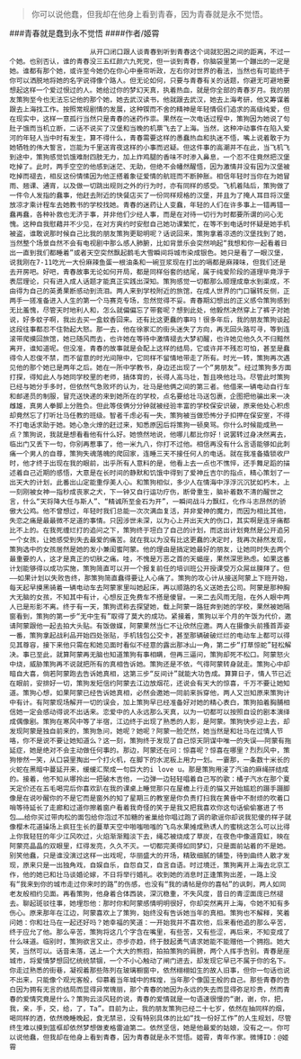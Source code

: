 > 你可以说他蠢，但我却在他身上看到青春，因为青春就是永不觉悟。

###青春就是蠢到永不觉悟
####作者/姬霄

						从开口闭口跟人谈青春到听到青春这个词就犯困之间的距离，不过一个她。也别否认，谁的青春没三五红颜六九死党，但一谈到青春，你脑袋里第一个蹦出的一定是她。谁都有那个她，或许至今她仍在你心中垂帘听政，左右你对世界的看法，当然也有可能终于你可以洒脱地将她的名字说得像个路人。但无论如何，只要与青春有关的话题，你避无可避地要想起这样一个爱过恨过的人。她给过你的梦幻天真，执着热血，就是你全部的青春岁月。我的朋友策狗至今也无法忘记他的那个她，她去武汉读书，他就跟去武汉，她去上海考研，他又筹谋着跟去上海找工作。按照常规剧情的发展，这种锲而不舍的精神是年轻情侣们追求的高级纯爱，但在现实中，这样一意孤行当然只是青春的迷药作祟。果然在一次电话过程中，策狗因为她说了句肚子饿而当机立断，二话不说买了汉堡和当晚的机票飞去了上海。当然，这种冲动事件在陷入爱河的年轻人当中时有发生，算不得什么，青春需要这样的愚蠢热血和执迷不悟，嘴上说着敢于为她牺牲的伟大誓言，岂能为千里送宵夜这样的小事而迟疑。但这件事的高潮并不在此，当飞机飞到途中，策狗感觉饥饿难耐四肢无力，加上炸鸡腿的香味不时渗入鼻息，一个忍不住竟然把汉堡吃掉了。此时，两手空空的他感到迷茫、无助，但绝不会幡然醒悟，因为激情并没有因为汉堡被吃掉而褪去，相反这份情愫因为他正搭着象征爱情的航班而不断肿胀。相信年轻时当你在为她冒雨、翘课、通宵，以及做一切跳出规则之外的行为时，亦有同样的感受。飞机着陆后，策狗做了一件令人发指的蠢事，他赶去附近的快餐店买了一份同样规格的汉堡，并且为了掩人耳目将汉堡放凉才乘计程车去她教书的学校找她。青春的迷药让人变蠢，年轻的人们在许多事上一错再错一蠢再蠢，各种补救也无济于事，并非他们少经人事，而是在对待一切行为时都要所谓的问心无愧。这种自我慰藉并不少见，在对方爽约时安慰自己她功课繁忙，在等不到电话时怀疑是她手机被盗，谁敢说那时候自己比我的朋友策狗更聪明呢？话说回来，策狗拿着凉透的汉堡找到了她，当然整个场景自然不会有电视剧中那么感人肺腑，比如背景乐会突然响起“我想和你一起看着日出一直到我们都睡着”或者天空突然飘起鹅毛大雪瞬间将城市染成银色。她只是看了一眼汉堡，说我刚在7-11吃光一大份麻辣鱼蛋一根油条和一碗豆浆现在打出的嗝都是麻辣味，但我们还是去开房吧。好吧，青春故事无论如何开局，都是同样俗套的结尾，属于纯爱阶段的道理毕竟浮于表层理论，只有进入成人话题才能真正实践出深知。策狗感觉一切都那么顺理成章水到渠成，不由得为自己的英勇果断感动到流泪。两人来到学校附近的旅馆，在成人世界的门口辗转反侧，正两手一搓准备进入人生的第一个马赛克专场，忽然觉得不妥。青春期幻想出的正义感令策狗感到无比羞愧，尽管天时地利人和，怎么就偏偏忘了带套呢？想到此处，他毅然决然穿上了裤子对她说，好多蚊子啊，我出去买一盒蚊香回来。还有比这更蠢的事吗！很多年后，我的朋友策狗谈起这段往事都忍不住勃起大怒。那一去，他在徐家汇的街头迷失了方向，再无回头路可寻，等到连滚带爬摸回旅馆，她已随风而去，也许她在等待中激情褪去大梦初醒，也许她见他久久不归黯然离开，谁知道呢。但没准，青春的故事就是会配上这样的结局，它或许并不残忍可怕，甚至是蠢得令人忍俊不禁，而不留意的时光间隙中，它同样不留情地带走了所有。时光一转，策狗再次遇见他的那个她已是两年之后。她在一所中学教书，身边还出现了一个“男朋友”。经过策狗多方面打探，得知此人与她同学校里的老师，搞体育的，长得人高马壮，暂且唤他壮马。尽管此时策狗已经与她分手多时，但依然气急败坏的认为，壮马是他俩之间的第三者。他借来一辆电动自行车和邮递员的制服，冒充送快递的来到她所在的学校，点名要给壮马送包裹，企图把他骗出来一决雌雄，真男人拳脚上分胜负。但此等伎俩分分钟就被经验丰富的学校保安识破，原来他处心积虑却竟然忘了打听壮马任教的班级。智者千虑必有一失，策狗被当做恐怖分子扣押在保安室，不得不打电话求助于她。她心急火燎的赶过来，知悉原因后将策狗一顿臭骂。你什么时候能成熟一点？策狗说，我就是想看看他有什么好。她愤然地说，他哪儿都比你好！说罢转过身决然离去，临出门又丢下一句，你别再惹事了，他一米九八，你打不过他。相信再没有什么言语能够如此刺痛一个男人的自尊，策狗失魂落魄的爬回家，连睡三天不接任何人的电话。就在我准备撬锁收尸时，他才终于出现在我的眼前，出乎所有人意料的是，他看上去一点也不憔悴，还手舞足蹈的描述着自己近期的感悟，大意是在长时间的静默和饥饿中得到了爱神丘吉尔的指点，精心策划了一出天大的计划，此番出山定能重俘美人心。和策狗相似，多少人在情海中浮浮沉沉犹如朽木，上一刻刚被女神一指秒成丧家之犬，下一钟又自行运功疗伤，断骨重生，脑补着数不清的醒世之言，什么“天将降大任与斯人”、“精诚所至金石为开”，一瞬间战斗力飘红，化作斗志昂然的骄傲大公鸡。他不曾想过，年轻时我们总能一次次满血复活，并非爱神的魔力，而因为相比其他，失恋之痛是最最微不足道的事情。只因涉世未深，以为心上开出天大的伤口，其实啊是连牙痛都比不上的。在我死缠烂打的追问之下，策狗终于坦白了自己的计划，而这出计划竟然是公开追另一个女孩，让她感受到失去最爱的痛苦。就在我以为没有比这更蠢的决定时，我再次赫然发现，策狗选中的女孩居然是她的发小兼闺蜜阿蒙。他的理由是搞定她最好的朋友，让她同时失去两个最重要的人，这才是真正的切肤之痛。哇，不愧是万恶之首的天蝎座，果然深思熟虑。如果这番计划能够得以成功实施，策狗简直可以开一个报复前任的培训班公开授课受万众屌丝膜拜了。但——如果计划以失败告终，那策狗简直蠢得要让人心痛了。策狗的攻心计从接送阿蒙上下班开始，每天起早摸黑骑着一辆电动车去阿蒙家里叫她起床，再以顺路的名义送她去公司。阿蒙是那种胸大无脑的女孩，不知其中有计，心想反正免费车不搭是傻冒。一来二去风雨无阻，在外人眼中两人已是形影不离。终于有一天，策狗谎称去探望她，载上阿蒙一路狂奔到她的学校，果然被她隔窗看到，策狗的第一步“无中生有”取得了莫大的成功。紧接着，策狗以半个月的午饭为代价，邀请阿蒙跟他一起去拍大头贴。有饭做媒，阿蒙果然当仁不让欣然应邀。两人在摄像头前搔首弄姿一番，策狗拿起战利品开始四处张贴，手机钱包公交卡，甚至那辆破破烂烂的电动车上都可以得见其尊容，接下来他只需在和她见面时看似不经意的露出那冰山一角，第二步“打草惊蛇”轻松解决。事已至此，就算阿蒙再无脑也知道策狗有事相瞒，但再三逼问，策狗却死不松口。阿蒙怒火中烧，威胁策狗再不说就把所有的真相告诉她。策狗还是不依，气得阿蒙转身就走。策狗心中却暗自大喜，倘若阿蒙跑去告诉她真相，这第三步“反间计”就能大功告成。算算日子，情人节已近在眼前，安排好一切，策狗发短信约阿蒙去江边放烟花，还说会有天大的惊喜，千万不要让她知道。策狗心想，如果阿蒙已经告诉她真相，必然会邀她一同前来拆穿他，两人又岂知原来策狗计中有计。有阿蒙现场解开一切的误会，加上策狗早已经准备好对她的精心表白，策狗拍着胸脯相信她一定会感动得说不出话来。恋爱中的人永远那么天真，以为一切都可以按照自设的剧本演绎成偶像剧。策狗在寒风中等了半宿，江边终于出现了熟悉的人影，是阿蒙。策狗快步迎上去，却发现阿蒙是独自前来的，策狗急问，她呢？她呢？阿蒙一脸茫然，她当然是和壮马在过情人节咯，你不是说不要让她知道么？这一刻，策狗终于发现了自己惊天阴谋中唯一的失误——阿蒙有拖延症，她是绝对不会主动做任何事的。那边，阿蒙还在问：惊喜呢？惊喜在哪里？烈烈风中，策狗惨然一笑，从口袋里掏出一个打火机，在脚下的水泥板上用力一划。一霎那，一条数十米长的火蛇在黑暗中蔓延开来，缓缓汇聚成一句巨大的i love u。那是策狗用浸了汽油的麻绳拼结成的。接着，他不知从哪拎出一把破木吉他，一边弹一边轻轻唱着自己写的歌：橘子汽水在那个夏天定价还在五毛喝完后你喜欢趴在我的课桌上睡觉那只在屋檐上行走的猫又开始尴尬的蹑手蹑脚像是在说吵醒你的不是它而是窗外的知了星期三的教室是你负责打扫我在黄昏中不耐烦的吹着口哨等待延长了走廊和过道你擦着窗户看着我奇怪的笑于是我又把我喜欢你这句话偷偷塞进了书包……给你买过带肉松的面包给你泡过不加糖的雀巢给你唱过跑了调的歌谣你却说我犯傻的样子就像樱木花道操场上疯狂生长的蔓草天空中啪嗤啪嗤的飞鸟水果摊成熟诱人的蜜桃这怎么可以比得上你我轻狂的年少江风吹过，火焰渐渐黯淡下去，绳芯被烧成了草炭，在夜色中像道霓虹，映在阿蒙亮晶晶的双眼里，红得发亮，久久不灭。一切都完美得如同梦幻，只是面前站着的不是她。别笑他蠢，只是谁没演过这样一出戏呢，华丽盛大的开场，精致细腻的铺垫，待到曲终人散才发现，原来只是一出独角戏，自娱自乐，自怨自艾，自言自语。时过境迁，策狗离开上海去北京工作，他的她已和壮马谈婚论嫁，不日将举行婚礼。收到她的消息时正逢策狗出差，一路上没有“我来到你的城市走过你来时的路”的伤感，也没有“我的请帖是你的喜帖”的讽刺，两人如同老友般相约见面。再看策狗，他身着合体西装，深沉稳重，不失风度，昔日的青涩面庞已然褪去。聊起斑驳往事，她埋怨他：那时你和阿蒙感情明明很好，你却突然离开上海，令她不知有多伤心。原来那年在江边，阿蒙喜欢上了策狗，始终没有告诉她当年的真相。策狗也不解释，笑着问她：你和壮马在一起还好吗？她幸福的笑道：一开始我并不喜欢他，后来看他追的那么辛苦，终于应允了他。那么辛苦，策狗将这几个字含在嘴里，有些苦，又有些涩，再后来，不知变成了什么味道。临别时，策狗欲言又止，亦步亦趋，终于鼓起勇气请求她能不能赠他一个拥抱。她大笑，当然可以。话音未落，送上一个大大的熊抱，拍拍策狗的肩膀，两个人挥手告别。青春是座城市，将爱情梦想回忆统统禁锢，一个不小心触动了闸门进去，却发现它早已不属于你的名下。你走过熟悉的街巷，凝视着那些陈列在玻璃橱窗中，依然栩栩如生的故人旧事，但你一句话也说不出来，只能像个观光客般，仰慕着当年城中的辉煌，当年那个像国王般的自己。那些青春的告白因为拥有无言的结局而显得异常瑰丽，那个青春的她因为永远的失去而显得弥足珍贵，然而青春的爱情究竟是什么？策狗云淡风轻的说，青春的爱情就是一句语速很慢的“谢，谢，你，把，我，亲，手，交，给，了，Ta”。目前为止，我的朋友策狗已经二十七岁，依然在抽同样的烟，喝同样的酒，依然晚睡晚起，食无禁忌，没有特别具体的比如“找一份好工作”的人生规划，尽管终生难以摸到篮框却依然梦想做麦格雷迪第二。依然坚信，她是他最爱的姑娘，没有之一。你可以说他蠢，但我却在他身上看到青春，因为青春就是永不觉悟。姬霄，青年作家。微博ID：@姬霄 